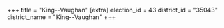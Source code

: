 +++
title = "King--Vaughan"
[extra]
election_id = 43
district_id = "35043"
district_name = "King--Vaughan"
+++
